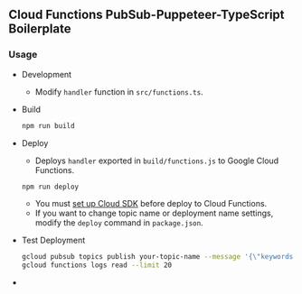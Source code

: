 ## Cloud Functions PubSub-Puppeteer-TypeScript Boilerplate

### Usage

- Development
  - Modify `handler` function in `src/functions.ts`.

- Build
  ```bash
  npm run build
  ```

- Deploy
  - Deploys `handler` exported in `build/functions.js` to Google Cloud Functions.
  ```bash
  npm run deploy
  ```
  - You must [set up Cloud SDK](https://cloud.google.com/sdk/docs/initializing) before deploy to Cloud Functions.
  - If you want to change topic name or deployment name settings, modify the `deploy` command in `package.json`.

- Test Deployment
  ```bash
  gcloud pubsub topics publish your-topic-name --message '{\"keywords\": [\"Puppeteer\", \"usage\"]}'
  gcloud functions logs read --limit 20
- ```
